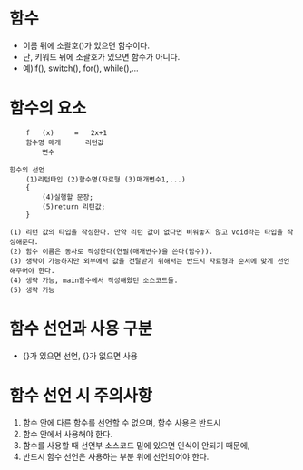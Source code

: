 # 함수
  * 이름 뒤에 소괄호()가 있으면 함수이다.
  * 단, 키워드 뒤에 소괄호가 있으면 함수가 아니다.
  * 예)if(), switch(), for(), while(),...

# 함수의 요소

```
	f	(x) 	= 	2x+1
	함수명	매개		리턴값
		변수
```

```
함수의 선언
	(1)리턴타입 (2)함수명(자료형 (3)매개변수1,...)
	{
		(4)실행할 문장;
		(5)return 리턴값;
	}

(1) 리턴 값의 타입을 작성한다. 만약 리턴 값이 없다면 비워놓지 않고 void라는 타입을 작성해준다.
(2) 함수 이름은 동사로 작성한다(연필(매개변수)을 쓴다(함수)).
(3) 생략이 가능하지만 외부에서 값을 전달받기 위해서는 반드시 자료형과 순서에 맞게 선언해주어야 한다.
(4) 생략 가능, main함수에서 작성해왔던 소스코드들.
(5) 생략 가능
```



# 함수 선언과 사용 구분
  * {}가 있으면 선언, {}가 없으면 사용

# 함수 선언 시 주의사항
  1. 함수 안에 다른 함수를 선언할 수 없으며, 함수 사용은 반드시
  2. 함수 안에서 사용해야 한다.
  3. 함수를 사용할 때 선언부 소스코드 밑에 있으면 인식이 안되기 때문에,
  4. 반드시 함수 선언은 사용하는 부분 위에 선언되어야 한다.
